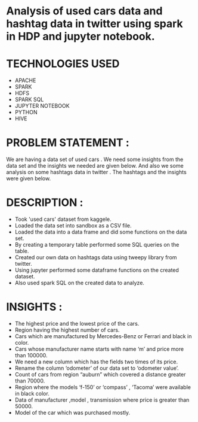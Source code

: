 # Analysis of used cars data and hashtag data in twitter using spark in HDP and jupyter notebook.

# TECHNOLOGIES USED 
* APACHE 
* SPARK
* HDFS
* SPARK SQL
* JUPYTER NOTEBOOK
* PYTHON
* HIVE

# PROBLEM STATEMENT :
We are having a data set of used cars . We need some insights from the data set and the insights we needed are  given below. And also we some analysis on some hashtags data in twitter . The hashtags and the insights were given below.

# DESCRIPTION : 
* Took 'used cars' dataset from kaggele.
* Loaded the data set into sandbox as a CSV file.
* Loaded the data into a data frame and did some functions on the data set.
* By creating a temporary table performed some SQL queries on the table.
* Created our own data on hashtags data using tweepy library from twitter.
* Using jupyter performed some dataframe functions on the created dataset.
* Also used spark SQL on the created data to analyze.

# INSIGHTS : 
* The highest price and the lowest price of the cars.
* Region having the highest number of cars.
* Cars which are manufactured by Mercedes-Benz or Ferrari and  black in color.
* Cars whose manufacturer name starts with name ‘m’ and price more than 100000.
* We need a new column which has the fields two times of its price.
* Rename the column ‘odometer’ of our data set to ‘odometer value’.
* Count of cars from region “auburn” which covered a distance greater than  70000.
* Region where the models ‘f-150’ or ‘compass’ , ‘Tacoma’ were available in black color. 
* Data of manufacturer ,model , transmission where price is greater than 50000.
* Model of the car which was purchased mostly.
